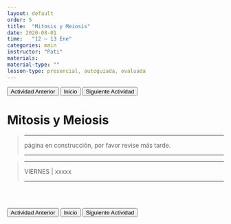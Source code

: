 ```yaml
---
layout: default
order: 5
title:  "Mitosis y Meiosis"
date: 2020-08-01
time:   "12 – 13 Ene"
categories: main
instructor: "Pati"
materials: 
material-type: ""
lesson-type: presencial, autoguiada, evaluada
---
```


<a href="https://pesalerno.github.io/genetica2021/main/2020/06/11/3_mutaciones.html"><button>Actividad Anterior</button></a>		<a href="https://pesalerno.github.io/genetica2021/"><button>Inicio</button></a>    <a href="https://pesalerno.github.io/genetica2021/main/2020/08/01/5_proyectos-1.html"><button>Siguiente Actividad</button></a>


# Mitosis y Meiosis

>---------------------
> página en construcción, por favor revise más tarde. 
>
> ----------------------
> 

>---------------------
> 
> VIERNES | xxxxx
> 
> -------------------

<br><br>

<a href="https://pesalerno.github.io/genetica2021/main/2020/06/11/3_mutaciones.html"><button>Actividad Anterior</button></a>		<a href="https://pesalerno.github.io/genetica2021/"><button>Inicio</button></a>    <a href="https://pesalerno.github.io/genetica2021/main/2020/08/01/5_proyectos-1.html"><button>Siguiente Actividad</button></a>



